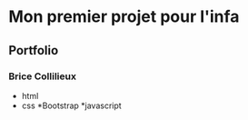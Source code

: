 # Mon premier projet pour l'infa
## Portfolio
### Brice Collilieux
* html
* css
  *Bootstrap
*javascript
